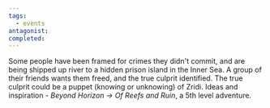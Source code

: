```yaml
---
tags:
  - events
antagonist: 
completed:
---
```

Some people have been framed for crimes they didn't commit, and are being shipped up river to a hidden prison island in the Inner Sea. A group of their friends wants them freed, and the true culprit identified. The true culprit could be a puppet (knowing or unknowing) of Zridi. Ideas and inspiration - *Beyond Horizon -> Of Reefs and Ruin*, a 5th level adventure.